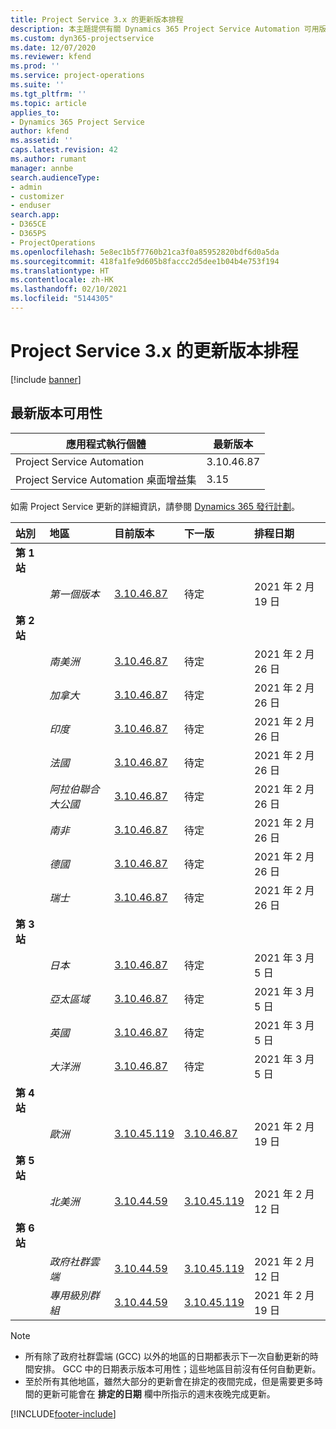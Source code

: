 ```yaml
---
title: Project Service 3.x 的更新版本排程
description: 本主題提供有關 Dynamics 365 Project Service Automation 可用版本與即將發行版本的資訊。
ms.custom: dyn365-projectservice
ms.date: 12/07/2020
ms.reviewer: kfend
ms.prod: ''
ms.service: project-operations
ms.suite: ''
ms.tgt_pltfrm: ''
ms.topic: article
applies_to:
- Dynamics 365 Project Service
author: kfend
ms.assetid: ''
caps.latest.revision: 42
ms.author: rumant
manager: annbe
search.audienceType:
- admin
- customizer
- enduser
search.app:
- D365CE
- D365PS
- ProjectOperations
ms.openlocfilehash: 5e8ec1b5f7760b21ca3f0a85952820bdf6d0a5da
ms.sourcegitcommit: 418fa1fe9d605b8faccc2d5dee1b04b4e753f194
ms.translationtype: HT
ms.contentlocale: zh-HK
ms.lasthandoff: 02/10/2021
ms.locfileid: "5144305"
---
```

# <a name="update-release-schedule-for-project-service-3x"></a>Project Service 3.x 的更新版本排程

[!include [banner](../includes/psa-now-project-operations.md)]

## <a name="latest-version-availability"></a>最新版本可用性

| 應用程式執行個體  |  最新版本 |
|-------|----|
| Project Service Automation    | 3.10.46.87 |
| Project Service Automation 桌面增益集                | 3.15          |

如需 Project Service 更新的詳細資訊，請參閱 [Dynamics 365 發行計劃](https://docs.microsoft.com/dynamics365/release-plans/)。 

| 站別  | 地區 | 目前版本 | 下一版 |  排程日期
| :---   | :---   | :---   | :---   |:---   |         
|<strong>第 1 站</strong> | |  |  | |
| | <i>第一個版本</i> | [3.10.46.87](whats-new-ur-28-5.md) | 待定 | 2021 年 2 月 19 日
|<strong>第 2 站</strong> | |  |  | |
| | <i>南美洲</i> | [3.10.46.87](whats-new-ur-28-5.md) | 待定 | 2021 年 2 月 26 日
| | <i>加拿大</i> | [3.10.46.87](whats-new-ur-28-5.md) | 待定 | 2021 年 2 月 26 日
| | <i>印度</i> | [3.10.46.87](whats-new-ur-28-5.md) | 待定 | 2021 年 2 月 26 日
| | <i>法國</i> | [3.10.46.87](whats-new-ur-28-5.md) | 待定 | 2021 年 2 月 26 日
| | <i>阿拉伯聯合大公國</i> | [3.10.46.87](whats-new-ur-28-5.md) | 待定 | 2021 年 2 月 26 日
| | <i>南非</i> | [3.10.46.87](whats-new-ur-28-5.md) | 待定 | 2021 年 2 月 26 日
| | <i>德國</i> | [3.10.46.87](whats-new-ur-28-5.md) | 待定 | 2021 年 2 月 26 日
| | <i>瑞士</i> | [3.10.46.87](whats-new-ur-28-5.md) | 待定 | 2021 年 2 月 26 日
|<strong>第 3 站</strong> | |  |  | |
| | <i>日本</i> | [3.10.46.87](whats-new-ur-28-5.md) | 待定 | 2021 年 3 月 5 日
| | <i>亞太區域</i> | [3.10.46.87](whats-new-ur-28-5.md) | 待定 | 2021 年 3 月 5 日
| | <i>英國</i> | [3.10.46.87](whats-new-ur-28-5.md) | 待定 | 2021 年 3 月 5 日
| | <i>大洋洲</i> | [3.10.46.87](whats-new-ur-28-5.md) | 待定 | 2021 年 3 月 5 日
|<strong>第 4 站</strong> | |  |  | |
| | <i>歐洲</i> | [3.10.45.119](whats-new-ur-27-5.md) | [3.10.46.87](whats-new-ur-28-5.md) | 2021 年 2 月 19 日
|<strong>第 5 站</strong> | |  |  | |
| | <i>北美洲</i> | [3.10.44.59](whats-new-ur-26.md) | [3.10.45.119](whats-new-ur-27-5.md) | 2021 年 2 月 12 日
|<strong>第 6 站</strong> | |  |  | |
| | <i>政府社群雲端</i> | [3.10.44.59](whats-new-ur-26.md) | [3.10.45.119](whats-new-ur-27-5.md) | 2021 年 2 月 12 日
| | <i>專用級別群組</i> | [3.10.44.59](whats-new-ur-26.md) | [3.10.45.119](whats-new-ur-27-5.md) | 2021 年 2 月 19 日

>[!Note]
> - 所有除了政府社群雲端 (GCC) 以外的地區的日期都表示下一次自動更新的時間安排。 GCC 中的日期表示版本可用性；這些地區目前沒有任何自動更新。
> - 至於所有其他地區，雖然大部分的更新會在排定的夜間完成，但是需要更多時間的更新可能會在 **排定的日期** 欄中所指示的週末夜晚完成更新。


[!INCLUDE[footer-include](../includes/footer-banner.md)]